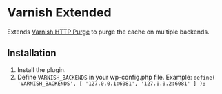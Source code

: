 # Varnish Extended

Extends [Varnish HTTP Purge](https://wordpress.org/plugins/varnish-http-purge/) to purge the cache on multiple backends.

## Installation

1. Install the plugin.
1. Define `VARNISH_BACKENDS` in your wp-config.php file. Example: `define( 'VARNISH_BACKENDS', [ '127.0.0.1:6081', '127.0.0.2:6081' ] );`
